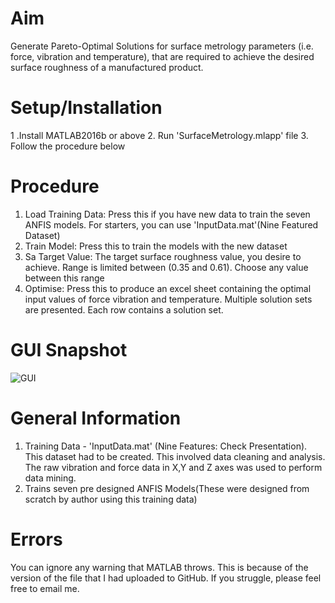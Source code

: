 # Aim
Generate Pareto-Optimal Solutions for surface metrology parameters  (i.e. force, vibration and temperature), that are required to achieve the desired surface roughness of a manufactured product.

#  Setup/Installation
1 .Install MATLAB2016b or above
2. Run 'SurfaceMetrology.mlapp' file
3. Follow the procedure below

# Procedure
1. Load Training Data: Press this if you have new data to train the seven ANFIS models. For starters, you can use 'InputData.mat'(Nine Featured Dataset)
2. Train Model: Press this to train the models with the new dataset
3. Sa Target Value: The target surface roughness value, you desire to achieve. Range is limited between (0.35 and 0.61). Choose any value between this range
4. Optimise: Press this to produce an excel sheet containing the optimal input values of force vibration and temperature. Multiple solution sets are presented. Each row contains a solution set.

# GUI Snapshot
![GUI](https://user-images.githubusercontent.com/34181525/85017093-d532a980-b162-11ea-8e85-1e42e5ec62db.png)

# General Information
1. Training Data - 'InputData.mat' (Nine Features: Check Presentation). This dataset had to be created. This involved data cleaning and analysis. The raw vibration and force data in X,Y and Z axes was used to perform data mining.
2. Trains seven pre designed ANFIS Models(These were designed from scratch by author using this training data)

# Errors
You can ignore any warning that MATLAB throws. This is because of the version of the file that I had uploaded to GitHub. If you struggle, please feel free to email me.
